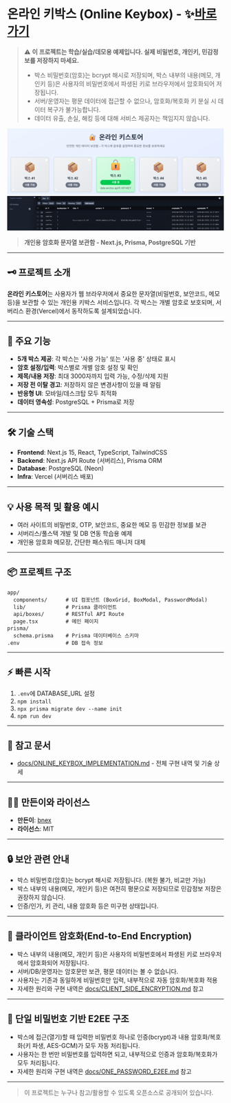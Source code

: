 # 온라인 키박스 (Online Keybox) - ✨[바로가기](https://online-keybox.vercel.app)

> ⚠️ **이 프로젝트는 학습/실습/데모용 예제입니다. 실제 비밀번호, 개인키, 민감정보를 저장하지 마세요.**
> - 박스 비밀번호(암호)는 bcrypt 해시로 저장되며, 박스 내부의 내용(메모, 개인키 등)은 사용자의 비밀번호에서 파생된 키로 브라우저에서 암호화되어 저장됩니다.
> - 서버/운영자는 평문 데이터에 접근할 수 없으나, 암호화/복호화 키 분실 시 데이터 복구가 불가능합니다.
> - 데이터 유출, 손실, 해킹 등에 대해 서비스 제공자는 책임지지 않습니다.

<img width="600" alt="온라인키스토어_메인화면" src="docs/온라인키스토어_메인화면.png" />
<img width="600" alt="데이터베이스_단방향해싱_암호화복호화" src="docs/데이터베이스_단방향해싱_암호화복호화.png" />

> **개인용 암호화 문자열 보관함 - Next.js, Prisma, PostgreSQL 기반**

---

## 🗝️ 프로젝트 소개

**온라인 키스토어**는 사용자가 웹 브라우저에서 중요한 문자열(비밀번호, 보안코드, 메모 등)을 보관할 수 있는 개인용 키박스 서비스입니다. 각 박스는 개별 암호로 보호되며, 서버리스 환경(Vercel)에서 동작하도록 설계되었습니다.

---

## 🚀 주요 기능
- **5개 박스 제공**: 각 박스는 '사용 가능' 또는 '사용 중' 상태로 표시
- **암호 설정/입력**: 박스별로 개별 암호 설정 및 확인
- **제목/내용 저장**: 최대 3000자까지 입력 가능, 수정/삭제 지원
- **저장 전 이탈 경고**: 저장하지 않은 변경사항이 있을 때 알림
- **반응형 UI**: 모바일/데스크탑 모두 최적화
- **데이터 영속성**: PostgreSQL + Prisma로 저장

---

## 🛠️ 기술 스택
- **Frontend**: Next.js 15, React, TypeScript, TailwindCSS
- **Backend**: Next.js API Route (서버리스), Prisma ORM
- **Database**: PostgreSQL (Neon)
- **Infra**: Vercel (서버리스 배포)

---

## 💡 사용 목적 및 활용 예시
- 여러 사이트의 비밀번호, OTP, 보안코드, 중요한 메모 등 민감한 정보를 보관
- 서버리스/풀스택 개발 및 DB 연동 학습용 예제
- 개인용 암호화 메모장, 간단한 패스워드 매니저 대체

---

## 📦 프로젝트 구조
```
app/
  components/      # UI 컴포넌트 (BoxGrid, BoxModal, PasswordModal)
  lib/             # Prisma 클라이언트
  api/boxes/       # RESTful API Route
  page.tsx         # 메인 페이지
prisma/
  schema.prisma    # Prisma 데이터베이스 스키마
.env               # DB 접속 정보
```

---

## ⚡ 빠른 시작
1. `.env`에 DATABASE_URL 설정
2. `npm install`
3. `npx prisma migrate dev --name init`
4. `npm run dev`

---

## 📝 참고 문서
- [docs/ONLINE_KEYBOX_IMPLEMENTATION.md](docs/ONLINE_KEYBOX_IMPLEMENTATION.md) - 전체 구현 내역 및 기술 상세

---

## 🧑‍💻 만든이와 라이선스
- **만든이**: [bnex](https://github.com/bnex)
- **라이선스**: MIT

---

## 🔒 보안 관련 안내
- 박스 비밀번호(암호)는 bcrypt 해시로 저장됩니다. (복원 불가, 비교만 가능)
- 박스 내부의 내용(메모, 개인키 등)은 여전히 평문으로 저장되므로 민감정보 저장은 권장하지 않습니다.
- 인증/인가, 키 관리, 내용 암호화 등은 미구현 상태입니다.

---

## 🔐 클라이언트 암호화(End-to-End Encryption)
- 박스 내부의 내용(메모, 개인키 등)은 사용자의 비밀번호에서 파생된 키로 브라우저에서 암호화되어 저장됩니다.
- 서버/DB/운영자는 암호문만 보관, 평문 데이터는 볼 수 없습니다.
- 사용자는 기존과 동일하게 비밀번호만 입력, 내부적으로 자동 암호화/복호화 적용
- 자세한 원리와 구현 내역은 [docs/CLIENT_SIDE_ENCRYPTION.md](docs/CLIENT_SIDE_ENCRYPTION.md) 참고

---

## 🔑 단일 비밀번호 기반 E2EE 구조
- 박스에 접근(열기)할 때 입력한 비밀번호 하나로 인증(bcrypt)과 내용 암호화/복호화(키 파생, AES-GCM)가 모두 자동 처리됩니다.
- 사용자는 한 번만 비밀번호를 입력하면 되고, 내부적으로 인증과 암호화/복호화가 모두 처리됩니다.
- 자세한 원리와 구현 내역은 [docs/ONE_PASSWORD_E2EE.md](docs/ONE_PASSWORD_E2EE.md) 참고

---

> 이 프로젝트는 누구나 참고/활용할 수 있도록 오픈소스로 공개되어 있습니다.
